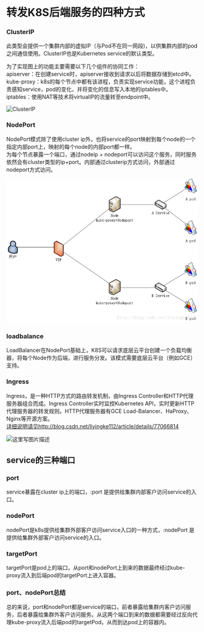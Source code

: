 # 转发K8S后端服务的四种方式

### ClusterIP <a id="clusterip"></a>

此类型会提供一个集群内部的虚拟IP（与Pod不在同一网段\)，以供集群内部的pod之间通信使用。ClusterIP也是Kubernetes service的默认类型。   
   
为了实现图上的功能主要需要以下几个组件的协同工作：   
apiserver：在创建service时，apiserver接收到请求以后将数据存储到etcd中。   
kube-proxy：k8s的每个节点中都有该进程，负责实现service功能，这个进程负责感知service，pod的变化，并将变化的信息写入本地的iptables中。   
iptables：使用NAT等技术将virtualIP的流量转至endpoint中。

![ClusterIP](https://img-blog.csdn.net/20170724161410421?watermark/2/text/aHR0cDovL2Jsb2cuY3Nkbi5uZXQvbGl5aW5na2UxMTI=/font/5a6L5L2T/fontsize/400/fill/I0JBQkFCMA==/dissolve/70/gravity/SouthEast)

### NodePort <a id="nodeport"></a>

NodePort模式除了使用cluster ip外，也将service的port映射到每个node的一个指定内部port上，映射的每个node的内部port都一样。   
为每个节点暴露一个端口，通过nodeip + nodeport可以访问这个服务，同时服务依然会有cluster类型的ip+port。内部通过clusterip方式访问，外部通过nodeport方式访问。   


![](../.gitbook/assets/image%20%2836%29.png)

### loadbalance <a id="loadbalance"></a>

LoadBalancer在NodePort基础上，K8S可以请求底层云平台创建一个负载均衡器，将每个Node作为后端，进行服务分发。该模式需要底层云平台（例如GCE）支持。

### Ingress <a id="ingress"></a>

Ingress，是一种HTTP方式的路由转发机制，由Ingress Controller和HTTP代理服务器组合而成。Ingress Controller实时监控Kubernetes API，实时更新HTTP代理服务器的转发规则。HTTP代理服务器有GCE Load-Balancer、HaProxy、Nginx等开源方案。   
[详细说明请见http://blog.csdn.net/liyingke112/article/details/77066814](http://blog.csdn.net/liyingke112/article/details/77066814)   


![&#x8FD9;&#x91CC;&#x5199;&#x56FE;&#x7247;&#x63CF;&#x8FF0;](https://img-blog.csdn.net/20170810175951852?watermark/2/text/aHR0cDovL2Jsb2cuY3Nkbi5uZXQvbGl5aW5na2UxMTI=/font/5a6L5L2T/fontsize/400/fill/I0JBQkFCMA==/dissolve/70/gravity/SouthEast)

## service的三种端口 <a id="service&#x7684;&#x4E09;&#x79CD;&#x7AEF;&#x53E3;"></a>

### port <a id="port"></a>

service暴露在cluster ip上的端口，:port 是提供给集群内部客户访问service的入口。

### nodePort <a id="nodeport-1"></a>

nodePort是k8s提供给集群外部客户访问service入口的一种方式，:nodePort 是提供给集群外部客户访问service的入口。

### targetPort <a id="targetport"></a>

targetPort是pod上的端口，从port和nodePort上到来的数据最终经过kube-proxy流入到后端pod的targetPort上进入容器。

### port、nodePort总结 <a id="portnodeport&#x603B;&#x7ED3;"></a>

总的来说，port和nodePort都是service的端口，前者暴露给集群内客户访问服务，后者暴露给集群外客户访问服务。从这两个端口到来的数据都需要经过反向代理kube-proxy流入后端pod的targetPod，从而到达pod上的容器内。

